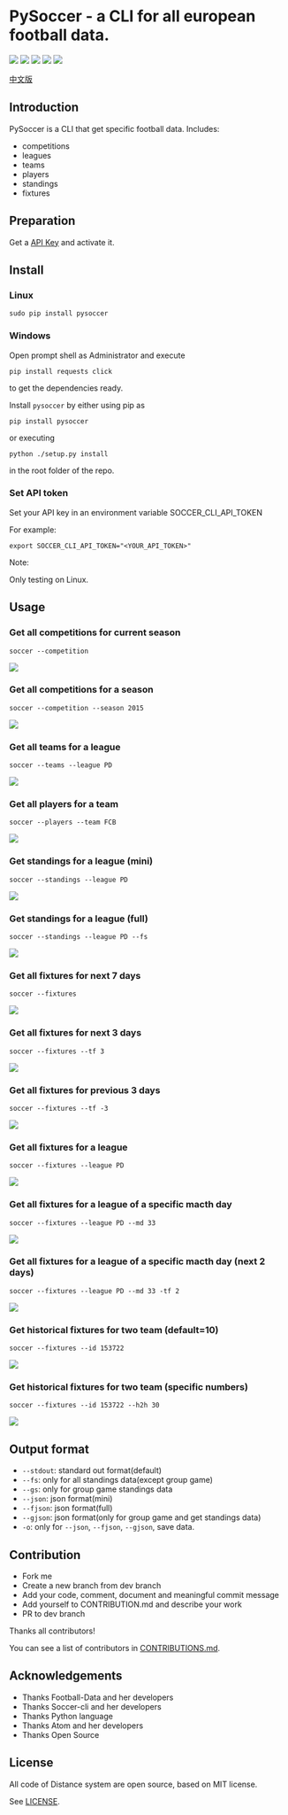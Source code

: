 # PySoccer - a CLI for all european football data.

![][badge-author] ![][badge-build] ![][badge-version] ![][badge-python] ![][badge-license]

[中文版][readme-zh]

## Introduction

PySoccer is a CLI that get specific football data. Includes:

- competitions
- leagues
- teams
- players
- standings
- fixtures

## Preparation

Get a [API Key][football-data-api-key] and activate it.

## Install

### Linux

```
sudo pip install pysoccer
```

### Windows

Open prompt shell as Administrator and execute
```
pip install requests click
```

to get the dependencies ready.

Install `pysoccer` by either using pip as
```
pip install pysoccer
```
or executing
```
python ./setup.py install
```
in the root folder of the repo.

### Set API token

Set your API key in an environment variable SOCCER_CLI_API_TOKEN

For example:

```
export SOCCER_CLI_API_TOKEN="<YOUR_API_TOKEN>"
```

Note:

Only testing on Linux.


## Usage

### Get all competitions for current season

```
soccer --competition
```

![][competitions]

### Get all competitions for a season

```
soccer --competition --season 2015
```

![][competitions-season]

### Get all teams for a league

```
soccer --teams --league PD
```
![][teams]

### Get all players for a team

```
soccer --players --team FCB
```
![][players]

### Get standings for a league (mini)

```
soccer --standings --league PD
```

![][standings]

### Get standings for a league (full)

```
soccer --standings --league PD --fs
```

![][full-standings]

### Get all fixtures for next 7 days

```
soccer --fixtures
```

![][fixtures-default]


### Get all fixtures for next 3 days

```
soccer --fixtures --tf 3
```

![][fixtures-next]

### Get all fixtures for previous 3 days

```
soccer --fixtures --tf -3
```

![][fixtures-previous]


### Get all fixtures for a league

```
soccer --fixtures --league PD
```

![][fixtures-league]


### Get all fixtures for a league of a specific macth day

```
soccer --fixtures --league PD --md 33
```

![][fixtures-league-md]


### Get all fixtures for a league of a specific macth day (next 2 days)

```
soccer --fixtures --league PD --md 33 -tf 2
```

![][fixtures-league-md-tf]

### Get historical fixtures for two team (default=10)

```
soccer --fixtures --id 153722
```

![][fixtures-two-teams]

### Get historical fixtures for two team (specific numbers)

```
soccer --fixtures --id 153722 --h2h 30
```

![][fixtures-two-teams-h2h]


## Output format

- `--stdout`: standard out format(default)
- `--fs`: only for all standings data(except group game)
- `--gs`: only for group game standings data
- `--json`: json format(mini)
- `--fjson`: json format(full)
- `--gjson`: json format(only for group game and get standings data)
- `-o`: only for `--json`, `--fjson`, `--gjson`, save data.

## Contribution

- Fork me
- Create a new branch from dev branch
- Add your code, comment, document and meaningful commit message
- Add yourself to CONTRIBUTION.md and describe your work
- PR to dev branch

Thanks all contributors!

You can see a list of contributors in [CONTRIBUTIONS.md][contributors].

## Acknowledgements

- Thanks Football-Data and her developers
- Thanks Soccer-cli and her developers
- Thanks Python language
- Thanks Atom and her developers
- Thanks Open Source

## License

All code of Distance system are open source, based on MIT license.

See [LICENSE][license].

[readme-zh]: https://github.com/RayYu03/pysoccer/blob/master/README.zh.md

[badge-author]: https://img.shields.io/badge/Author-RayYu03-blue.svg
[badge-build]: https://img.shields.io/badge/build-passing-brightgreen.svg
[badge-version]: https://img.shields.io/badge/version-0.0.1-blue.svg
[badge-license]: https://img.shields.io/badge/license-MIT-blue.svg
[badge-python]: https://img.shields.io/badge/python-3.5%2C%203.6-blue.svg

[football-data-api-key]: http://api.football-data.org/client/register

[competitions]: http://oospx4z42.bkt.clouddn.com/competition.png
[competitions-season]: http://oospx4z42.bkt.clouddn.com/competition_by_season.png
[teams]: http://oospx4z42.bkt.clouddn.com/teams.png
[players]: http://oospx4z42.bkt.clouddn.com/players.png
[standings]: http://oospx4z42.bkt.clouddn.com/standings.png
[full-standings]: http://oospx4z42.bkt.clouddn.com/full-standings.png
[fixtures-default]: http://oospx4z42.bkt.clouddn.com/fixtures.png
[fixtures-next]: http://oospx4z42.bkt.clouddn.com/next3.png
[fixtures-previous]: http://oospx4z42.bkt.clouddn.com/previous3.png
[fixtures-league]: http://oospx4z42.bkt.clouddn.com/league_fixtures.png
[fixtures-league-md]: http://oospx4z42.bkt.clouddn.com/md.png
[fixtures-league-md-tf]: http://oospx4z42.bkt.clouddn.com/md_tf.png
[fixtures-two-teams]: http://oospx4z42.bkt.clouddn.com/twoteam.png
[fixtures-two-teams-h2h]: http://oospx4z42.bkt.clouddn.com/h2h.png

[contributors]: https://github.com/RayYu03/pysoccer/blob/master/CONTRIBUTIONS.md

[license]: https://github.com/RayYu03/pysoccer/blob/master/LICENSE
